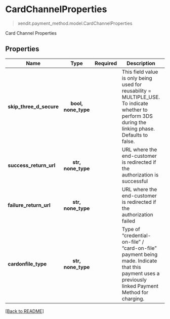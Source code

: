 # CardChannelProperties
> xendit.payment_method.model.CardChannelProperties

Card Channel Properties

## Properties
| Name | Type | Required | Description | Examples |
|------------|:-------------:|:-------------:|-------------|:-------------:|
| **skip_three_d_secure** | **bool, none_type** | | This field value is only being used for reusability &#x3D; MULTIPLE_USE. To indicate whether to perform 3DS during the linking phase. Defaults to false.  |  |
| **success_return_url** | **str, none_type** | | URL where the end-customer is redirected if the authorization is successful  |  |
| **failure_return_url** | **str, none_type** | | URL where the end-customer is redirected if the authorization failed  |  |
| **cardonfile_type** | **str, none_type** | | Type of “credential-on-file” / “card-on-file” payment being made. Indicate that this payment uses a previously linked Payment Method for charging.  |  |


[[Back to README]](../../README.md)


